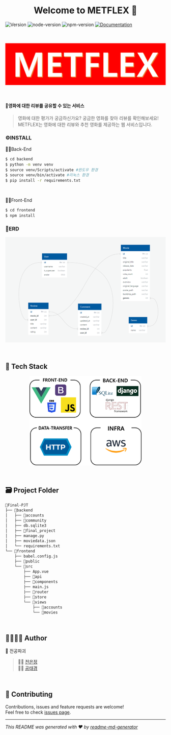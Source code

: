 <h1 align="center">Welcome to METFLEX 👋</h1>
<p>
    <img alt="Version" src="https://img.shields.io/badge/version-1.0.0-blue.svg?cacheSeconds=2592000" />
    <img alt="node-version" src="https://img.shields.io/badge/node-12.16.3-blue.svg" />
    <img alt="npm-version" src="https://img.shields.io/badge/npm-6.14.4-blue.svg" />
    <a href="https://github.com/connect-foundation/2019-01/wiki" target="_blank">
        <img alt="Documentation" src="https://img.shields.io/badge/documentation-yes-brightgreen.svg" />
    </a>
    <img style="margin-top: 50px" alt="logo" src="./assets/LOGO.png">
</p>

​     

#### 🎥영화에 대한 리뷰를 공유할 수 있는 서비스

> 영화에 대한 평가가 궁금하신가요?
> 궁금한 영화를 찾아 리뷰를 확인해보세요!
> METFLEX는 영화에 대한 리뷰와 추천 영화를 제공하는 웹 서비스입니다.

   

### ⚙️INSTALL

👨‍💻Back-End

```bash
$ cd backend
$ python -m venv venv
$ source venv/Scripts/activate #윈도우 환경
$ source venv/bin/activate #리눅스 환경
$ pip install -r requirements.txt
```

​     

👩‍💻Front-End

```bash
$ cd frontend
$ npm install
```

   

### 📝ERD

![](./assets/Back_ERD.png)

​    

## 🔧 Tech Stack



<div style="width: 70%; margin: 0 auto"><img src="./assets/Tech_Stack.png"></div>

​        

## 🗃 Project Folder

```
📁Final-PJT
├── 📁backend
│   ├── 📁accounts
│   ├── 📁community
│   ├── db.sqlite3
│   ├── 📁final_project
│   ├── manage.py
│   ├── moviedata.json
│   └── requirements.txt
└── 📁frontend
    ├── babel.config.js
    ├── 📁public
    └── 📁src
        ├── App.vue
        ├── 📁api
        ├── 📁components
        ├── main.js
        ├── 📁router
        ├── 📁store
        └── 📁views
            ├── 📁accounts
            └── 📁movies
```

​       

## 👨‍👩‍👦‍👦 Author

👤 전공파괴

> 🦸‍♀️ [전은정](https://github.com/eunjung-jenny)<br />
> 🦸‍♂️ [공태경](https://github.com/Taeg92)<br />

​           

## 🤝 Contributing

Contributions, issues and feature requests are welcome!<br />Feel free to check [issues page](https://github.com/connect-foundation/2019-01/issues).

***

_This README was generated with ❤️ by [readme-md-generator](https://github.com/kefranabg/readme-md-generator)_
